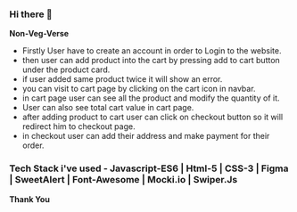 ### Hi there 👋

**Non-Veg-Verse**


- Firstly User have to create an account in order to Login to the website.
- then user can add product into the cart by pressing add to cart button under the product card.
- if user added same product twice it will show an error.
- you can visit to cart page by clicking on the cart icon in navbar.
- in cart page user can see all the product and modify the quantity of it.
- User can also see total cart value in cart page.
- after adding product to cart user can click on checkout button so it will redirect him to checkout page.
- in checkout user can add their address and make payment for their order.

### Tech Stack i've used - Javascript-ES6 | Html-5 | CSS-3 | Figma | SweetAlert | Font-Awesome | Mocki.io | Swiper.Js
 

**Thank You**